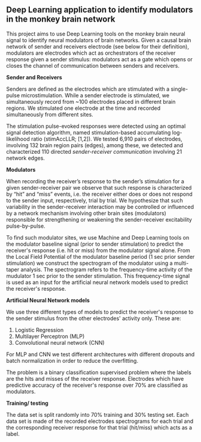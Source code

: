 ## Deep Learning application to identify modulators in the monkey brain network

This project aims to use Deep Learning tools on the monkey brain neural signal to identify neural modulators of brain networks. Given a causal brain network of sender and receivers electrode (see below for their definition), modulators are electrodes which act as orchestrators of the receiver response given a sender stimulus: modulators act as a gate which opens or closes the channel of communication between senders and receivers.

**Sender and Receivers**

Senders are defined as the electrodes which are stimulated with a single-pulse microstimulation. While a sender electrode is stimulated, we simultaneously record from ~100 electrodes placed in different brain regions. We stimulated one electrode at the time and recorded simultaneously from different sites.

The stimulation pulse-evoked responses were detected using an optimal signal detection algorithm, named
stimulation-based accumulating log-likelihood ratio (stimAccLLR; [1,2]). We tested 6,910 pairs of
electrodes, involving 132 brain region pairs (edges), among these, we detected and characterized 110 directed _sender-receiver communication_ involving 21 network edges.

**Modulators**

When recording the receiver’s response to the sender’s stimulation for a given sender-receiver pair we observe that such response is characterized by “hit” and “miss” events, i.e. the receiver either does or does not respond to the sender input, respectively, trial by trial. We hypothesize that such variability in the sender-receiver interaction may be controlled or influenced by a network mechanism involving other brain sites (modulators) responsible for strengthening or weakening the sender-receiver excitability pulse-by-pulse.

To find such modulator sites, we use Machine and Deep Learning tools on the modulator baseline signal (prior to sender stimulation) to predict the receiver's response (i.e. hit or miss) from the modulator signal alone. From the Local Field Potential of the modulator baseline period (1 sec prior sender stimulation) we construct the spectrogram of the modulator using a multi-taper analysis. The spectrogram refers to the frequency-time activity of the mudulator 1 sec prior to the sender stimulation. This frequency-time signal is used as an input for the artificial neural network models used to predict the receiver's response.

**Artificial Neural Network models**

We use three different types of models to predict the receiver's response to the sender stimulus from the other electrodes' activity only. These are:

1. Logistic Regression
2. Multilayer Perceptron (MLP)
3. Convolutional neural network (CNN)

For MLP and CNN we test different architectures with different dropouts and batch normalization in order to reduce the overfitting.  

The problem is a binary classification supervised problem where the labels are the hits and misses of the receiver response. Electrodes which have predictive accuracy of the receiver's response over 70% are classified as modulators.


**Training/ testing**

The data set is split randomly into 70% training and 30% testing set. Each data set is made of the recorded electrodes spectrograms for each trial and the corresponding receiver response for that trial (hit/miss) which acts as a label.
